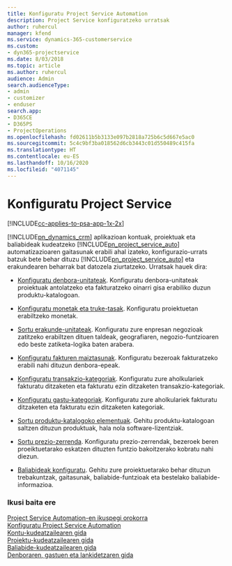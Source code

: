 ```yaml
---
title: Konfiguratu Project Service Automation
description: Project Service konfiguratzeko urratsak
author: ruhercul
manager: kfend
ms.service: dynamics-365-customerservice
ms.custom:
- dyn365-projectservice
ms.date: 8/03/2018
ms.topic: article
ms.author: ruhercul
audience: Admin
search.audienceType:
- admin
- customizer
- enduser
search.app:
- D365CE
- D365PS
- ProjectOperations
ms.openlocfilehash: fd02611b5b3133e097b2818a725b6c5d667e5ac0
ms.sourcegitcommit: 5c4c9bf3ba018562d6cb3443c01d550489c415fa
ms.translationtype: HT
ms.contentlocale: eu-ES
ms.lasthandoff: 10/16/2020
ms.locfileid: "4071145"
---
```

# <a name="configure-project-service"></a>Konfiguratu Project Service

[!INCLUDE[cc-applies-to-psa-app-1x-2x](../includes/cc-applies-to-psa-app-1x-2x.md)]

[!INCLUDE[pn_dynamics_crm](../includes/pn-dynamics-crm.md)] aplikazioan kontuak, proiektuak eta baliabideak kudeatzeko [!INCLUDE[pn_project_service_auto](../includes/pn-project-service-auto.md)] automatizazioaren gaitasunak erabili ahal izateko, konfigurazio-urrats batzuk bete behar dituzu [!INCLUDE[pn_project_service_auto](../includes/pn-project-service-auto.md)] eta erakundearen beharrak bat datozela ziurtatzeko. Urratsak hauek dira:  
  
-   [Konfiguratu denbora-unitateak](../psa/set-up-time-units.md). Konfiguratu denbora-unitateak proiektuak antolatzeko eta fakturatzeko oinarri gisa erabiliko duzun produktu-katalogoan.  
  
-   [Konfiguratu monetak eta truke-tasak](../psa/set-up-currencies-exchange-rates.md). Konfiguratu proiektuetan erabiltzeko monetak.  
  
-   [Sortu erakunde-unitateak](../psa/create-organizational-units.md). Konfiguratu zure enpresan negozioak zatitzeko erabiltzen dituen taldeak, geografiaren, negozio-funtzioaren edo beste zatiketa-logika baten arabera.  
  
-   [Konfiguratu fakturen maiztasunak](../psa/set-up-invoice-frequencies.md). Konfiguratu bezeroak fakturatzeko erabili nahi dituzun denbora-epeak.  
  
-   [Konfiguratu transakzio-kategoriak](../psa/configure-transaction-categories.md). Konfiguratu zure aholkulariek fakturatu ditzaketen eta fakturatu ezin ditzaketen transakzio-kategoriak.  
  
-   [Konfiguratu gastu-kategoriak](../psa/configure-expense-categories.md). Konfiguratu zure aholkulariek fakturatu ditzaketen eta fakturatu ezin ditzaketen kategoriak.  
  
-   [Sortu produktu-katalogoko elementuak](../psa/create-product-catalog-items.md). Gehitu produktu-katalogoan saltzen dituzun produktuak, hala nola software-lizentziak.  
  
-   [Sortu prezio-zerrenda](../psa/create-price-list.md). Konfiguratu prezio-zerrendak, bezeroek beren proeiktuetarako eskatzen dituzten funtzio bakoitzerako kobratu nahi diezun.  
  
-   [Baliabideak konfiguratu](../psa/set-up-resources.md). Gehitu zure proiektuetarako behar dituzun trebakuntzak, gaitasunak, baliabide-funtzioak eta bestelako baliabide-informazioa.  
  
### <a name="see-also"></a>Ikusi baita ere  
 [Project Service Automation-en ikuspegi orokorra](../psa/overview.md)   
 [Konfiguratu Project Service Automation](../psa/configure.md)   
 [Kontu-kudeatzailearen gida](../psa/account-manager-guide.md)   
 [Proiektu-kudeatzailearen gida](../psa/project-manager-guide.md)   
 [Baliabide-kudeatzailearen gida](../psa/resource-manager-guide.md)   
 [Denboraren, gastuen eta lankidetzaren gida](../psa/time-expense-collaboration-guide.md)
